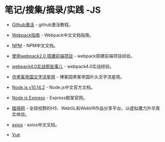 # 笔记/搜集/摘录/实践 -JS

- [Github激活](https://blog.csdn.net/qazwsxpcm/article/details/68946736) - github激活教程。

- [Webpack指南](https://www.webpackjs.com/guides/) - Webpack中文文档指南。

- [NPM](https://www.npmjs.cn/) - NPM中文文档。

- [使用webpack2.0 搭建前端项目](https://www.cnblogs.com/doudoujun/p/6405534.html) - webpack搭建前端项目经验。

- [webpack4.0实战那些事儿](https://segmentfault.com/a/1190000014112145?utm_source=channel-newest&tdsourcetag=s_pcqq_aiomsg) - webpack4.0实战经验。

- [仿黑客帝国文字流星雨](https://www.cnblogs.com/zijie-li/p/10188138.html) - 博客园黑客帝国片头文字流星雨。

- [Node.js v10.14.2](http://nodejs.cn/api/querystring.html#querystring_querystring_parse_str_sep_eq_options) - Node.js中文官方文档。

- [Node.js Express](http://www.runoob.com/nodejs/nodejs-express-framework.html) - Express框架官网。

- [踏得网](http://techbrood.com/) - 全球视野的H5、WebGL和WebVR作品分享平台，以虚拟魔力升华真实体验。

- [axios](https://www.jianshu.com/p/7a9fbcbb1114) - axios中文文档。

- [Vue <script>引入](https://cdn.jsdelivr.net/npm/vue@2.5.21/dist/vue.js) - Vue <script>项目中引入地址。

- [Vue](https://cn.vuejs.org/v2/api/index.html#props) - Vue官网 API。

- [VeCharts](https://vueblocks.github.io/ve-charts/#/base-options) - VeCharts 是基于 Vue2.x 与 ECharts4.x 构建封装的组件库，用以解决繁杂的 ECharts 配置项以及数据转化带来的烦恼。

- [Element UI](https://element.eleme.cn/#/zh-CN/component/installation) - Element组件在React、Vue、Angular中均可应用。

- [Vue Router](https://router.vuejs.org/zh/installation.html) - Vue路由 API。

- [Vue CLI 3](https://cli.vuejs.org/zh/guide/) - Vue CLI 是一个基于 Vue.js 进行快速开发的完整系统。

- [Vuex](https://vuex.vuejs.org/zh/guide/) - Vuex 是一个专为 Vue.js 应用程序开发的状态管理模式。

- [Hexo](https://hexo.io/zh-cn/docs/setup) - Hexo 是一个快速、简洁且高效的博客框架。Hexo 使用 Markdown（或其他渲染引擎）解析文章，在几秒内，即可利用靓丽的主题生成静态网页。

- [VueJS中学习使用Vuex详解](https://segmentfault.com/a/1190000015782272) - VueJS中学习使用Vuex详解。

- [stylus中文版参考---张鑫旭](https://www.zhangxinxu.com/jq/stylus/interpolation.php) -  stylus，是 CSS 的预处理框架。

- [Koa](https://koa.bootcss.com/) -  Koa -- 基于 Node.js 平台的下一代 web 开发框架。

- [Koa ---廖雪峰](https://www.liaoxuefeng.com/wiki/001434446689867b27157e896e74d51a89c25cc8b43bdb3000/001471087582981d6c0ea265bf241b59a04fa6f61d767f6000) -  廖雪峰的官方网站。

- [ReactTraining](https://reacttraining.com/react-router/web/example/basic) -  React官方路由网站（英文）。

- [Redux教程](http://www.ruanyifeng.com/blog/2016/09/redux_tutorial_part_one_basic_usages.html2) -  Redux 入门教程（一）：基本用法。

- [手把手教你搭建 Dva + Umi 开发环境](https://reacttraining.com/react-router/web/example/basic) -  手把手教你搭建 Dva + Umi 开发环境。

- [防抖（Debounce）和节流（Throttle）](https://fangzhioo.github.io/more/more/debounce-throttle/#undefined) -  防抖（Debounce）和节流（Throttle）
